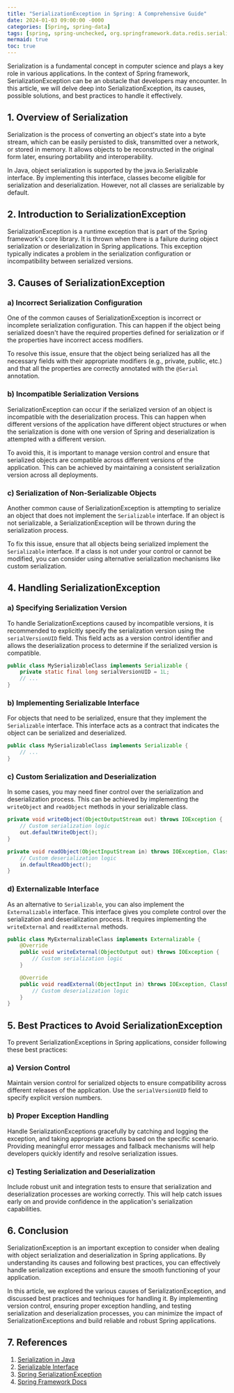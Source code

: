 ```yaml
---
title: "SerializationException in Spring: A Comprehensive Guide"
date: 2024-01-03 09:00:00 -0000
categories: [Spring, spring-data]
tags: [spring, spring-unchecked, org.springframework.data.redis.serializer]
mermaid: true
toc: true
---
```



Serialization is a fundamental concept in computer science and plays a key role in various applications. In the context of Spring framework, SerializationException can be an obstacle that developers may encounter. In this article, we will delve deep into SerializationException, its causes, possible solutions, and best practices to handle it effectively.

## 1. Overview of Serialization

Serialization is the process of converting an object's state into a byte stream, which can be easily persisted to disk, transmitted over a network, or stored in memory. It allows objects to be reconstructed in the original form later, ensuring portability and interoperability.

In Java, object serialization is supported by the java.io.Serializable interface. By implementing this interface, classes become eligible for serialization and deserialization. However, not all classes are serializable by default.

## 2. Introduction to SerializationException

SerializationException is a runtime exception that is part of the Spring framework's core library. It is thrown when there is a failure during object serialization or deserialization in Spring applications. This exception typically indicates a problem in the serialization configuration or incompatibility between serialized versions.

## 3. Causes of SerializationException

### a) Incorrect Serialization Configuration

One of the common causes of SerializationException is incorrect or incomplete serialization configuration. This can happen if the object being serialized doesn't have the required properties defined for serialization or if the properties have incorrect access modifiers.

To resolve this issue, ensure that the object being serialized has all the necessary fields with their appropriate modifiers (e.g., private, public, etc.) and that all the properties are correctly annotated with the `@Serial` annotation.

### b) Incompatible Serialization Versions

SerializationException can occur if the serialized version of an object is incompatible with the deserialization process. This can happen when different versions of the application have different object structures or when the serialization is done with one version of Spring and deserialization is attempted with a different version.

To avoid this, it is important to manage version control and ensure that serialized objects are compatible across different versions of the application. This can be achieved by maintaining a consistent serialization version across all deployments.

### c) Serialization of Non-Serializable Objects

Another common cause of SerializationException is attempting to serialize an object that does not implement the `Serializable` interface. If an object is not serializable, a SerializationException will be thrown during the serialization process.

To fix this issue, ensure that all objects being serialized implement the `Serializable` interface. If a class is not under your control or cannot be modified, you can consider using alternative serialization mechanisms like custom serialization.

## 4. Handling SerializationException

### a) Specifying Serialization Version

To handle SerializationExceptions caused by incompatible versions, it is recommended to explicitly specify the serialization version using the `serialVersionUID` field. This field acts as a version control identifier and allows the deserialization process to determine if the serialized version is compatible.

```java
public class MySerializableClass implements Serializable {
    private static final long serialVersionUID = 1L;
    // ...
}
```

### b) Implementing Serializable Interface

For objects that need to be serialized, ensure that they implement the `Serializable` interface. This interface acts as a contract that indicates the object can be serialized and deserialized.

```java
public class MySerializableClass implements Serializable {
    // ...
}
```

### c) Custom Serialization and Deserialization

In some cases, you may need finer control over the serialization and deserialization process. This can be achieved by implementing the `writeObject` and `readObject` methods in your serializable class.

```java
private void writeObject(ObjectOutputStream out) throws IOException {
    // Custom serialization logic
    out.defaultWriteObject();
}

private void readObject(ObjectInputStream in) throws IOException, ClassNotFoundException {
    // Custom deserialization logic
    in.defaultReadObject();
}
```

### d) Externalizable Interface

As an alternative to `Serializable`, you can also implement the `Externalizable` interface. This interface gives you complete control over the serialization and deserialization process. It requires implementing the `writeExternal` and `readExternal` methods.

```java
public class MyExternalizableClass implements Externalizable {
    @Override
    public void writeExternal(ObjectOutput out) throws IOException {
        // Custom serialization logic
    }

    @Override
    public void readExternal(ObjectInput in) throws IOException, ClassNotFoundException {
        // Custom deserialization logic
    }
}
```

## 5. Best Practices to Avoid SerializationException

To prevent SerializationExceptions in Spring applications, consider following these best practices:

### a) Version Control

Maintain version control for serialized objects to ensure compatibility across different releases of the application. Use the `serialVersionUID` field to specify explicit version numbers.

### b) Proper Exception Handling

Handle SerializationExceptions gracefully by catching and logging the exception, and taking appropriate actions based on the specific scenario. Providing meaningful error messages and fallback mechanisms will help developers quickly identify and resolve serialization issues.

### c) Testing Serialization and Deserialization

Include robust unit and integration tests to ensure that serialization and deserialization processes are working correctly. This will help catch issues early on and provide confidence in the application's serialization capabilities.

## 6. Conclusion

SerializationException is an important exception to consider when dealing with object serialization and deserialization in Spring applications. By understanding its causes and following best practices, you can effectively handle serialization exceptions and ensure the smooth functioning of your application.

In this article, we explored the various causes of SerializationException, and discussed best practices and techniques for handling it. By implementing version control, ensuring proper exception handling, and testing serialization and deserialization processes, you can minimize the impact of SerializationExceptions and build reliable and robust Spring applications.

## 7. References

1. [Serialization in Java](https://docs.oracle.com/javase/tutorial/jndi/objects/serial.html)
2. [Serializable Interface](https://docs.oracle.com/en/java/javase/14/docs/api/java.base/java/io/Serializable.html)
3. [Spring SerializationException](https://docs.spring.io/spring-framework/docs/current/javadoc-api/org/springframework/serialization/SerializationException.html)
4. [Spring Framework Docs](https://docs.spring.io/spring-framework/docs/current/reference/html/)

